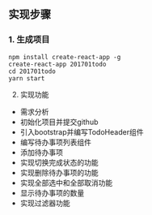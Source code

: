 ## 实现步骤

### 1. 生成项目
```
npm install create-react-app -g
create-react-app 201701todo
cd 201701todo
yarn start
```


2. 实现功能

- 需求分析
- 初始化项目并提交github
- 引入bootstrap并编写TodoHeader组件
- 编写待办事项列表组件
- 添加待办事项
- 实现切换完成状态的功能
- 实现删除待办事项的功能
- 实现全部选中和全部取消功能
- 显示待办事项的数量
- 实现过滤器功能

